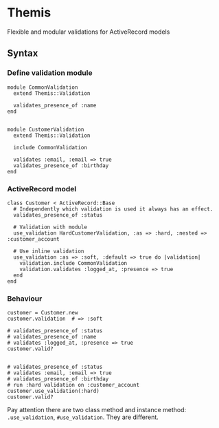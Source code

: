 # Themis

Flexible and modular validations for ActiveRecord models

## Syntax

### Define validation module

    module CommonValidation
      extend Themis::Validation

      validates_presence_of :name
    end


    module CustomerValidation
      extend Themis::Validation

      include CommonValidation

      validates :email, :email => true
      validates_presence_of :birthday
    end

### ActiveRecord model

    class Customer < ActiveRecord::Base
      # Independently which validation is used it always has an effect.
      validates_presence_of :status

      # Validation with module
      use_validation HardCustomerValidation, :as => :hard, :nested => :customer_account

      # Use inline validation
      use_validation :as => :soft, :default => true do |validation|
        validation.include CommonValidation
        validation.validates :logged_at, :presence => true
      end
    end

### Behaviour

    customer = Customer.new
    customer.validation  # => :soft

    # validates_presence_of :status
    # validates_presence_of :name
    # validates :logged_at, :presence => true
    customer.valid?


    # validates_presence_of :status
    # validates :email, :email => true
    # validates_presence_of :birthday
    # run :hard validation on :customer_account
    customer.use_validation(:hard)
    customer.valid?

Pay attention there are two class method and instance method: `.use_validation`, `#use_validation`. They are different.
